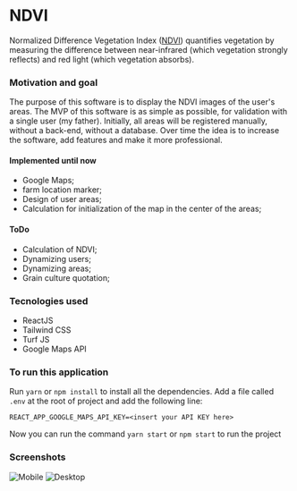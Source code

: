 # NDVI

Normalized Difference Vegetation Index ([NDVI](http://https://gisgeography.com/ndvi-normalized-difference-vegetation-index/ "NDVI")) quantifies vegetation by measuring the difference between near-infrared (which vegetation strongly reflects) and red light (which vegetation absorbs).

### Motivation and goal
The purpose of this software is to display the NDVI images of the user's areas. The MVP of this software is as simple as possible, for validation with a single user (my father). Initially, all areas will be registered manually, without a back-end, without a database. Over time the idea is to increase the software, add features and make it more professional.

#### Implemented until now
- Google Maps;
- farm location marker;
- Design of user areas;
- Calculation for initialization of the map in the center of the areas;

#### ToDo
- Calculation of NDVI;
- Dynamizing users;
- Dynamizing areas;
- Grain culture quotation;

### Tecnologies used
- ReactJS
- Tailwind CSS
- Turf JS
- Google Maps API

### To run this application
Run `yarn` or `npm install` to install all the dependencies.
Add a file called `.env` at the root of project and add the following line:

`REACT_APP_GOOGLE_MAPS_API_KEY=<insert your API KEY here>`

Now you can run the command `yarn start` or `npm start` to run the project

### Screenshots
![Mobile](https://user-images.githubusercontent.com/29802533/79703483-7ba52000-8282-11ea-855a-0d35b1a4e6a8.jpg "Mobile")
![Desktop](https://user-images.githubusercontent.com/29802533/79703486-81026a80-8282-11ea-8517-729767e01b1d.jpg "Desktop")
